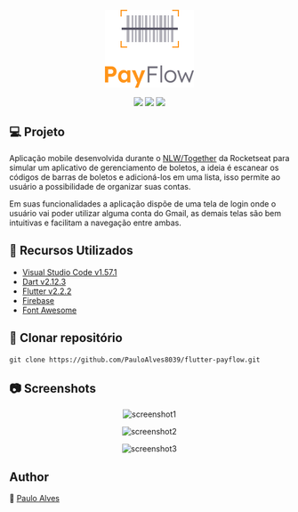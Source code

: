 <p align="center">
  <img src="https://github.com/PauloAlves8039/flutter-payflow/blob/master/assets/images/logofull.png" title="PayFlow">
</p>

<p align="center">
  <a href="https://rocketseat.com.br/"><img src="https://img.shields.io/badge/developed%20by-Rocketseat-blueviolet"></a>
  <a href="https://flutter.dev/"><img src="https://img.shields.io/badge/flutter-v2.2.2-blue"></a>
  <a href="https://dart.dev/"><img src="https://img.shields.io/badge/dart-v2.13.3-9cf"></a>
</p>

## :computer: Projeto

Aplicação mobile desenvolvida durante o [NLW/Together](https://rocketseat.com.br/) da Rocketseat para simular um aplicativo de gerenciamento de boletos, 
a ideia é escanear os códigos de barras de boletos e adicioná-los em uma lista, isso permite ao usuário a possibilidade de organizar suas contas. 

Em suas funcionalidades a aplicação dispõe de uma tela de login onde o usuário vai poder utilizar alguma conta do Gmail,
as demais telas são bem intuitivas e facilitam a navegação entre ambas.  

## :wrench: Recursos Utilizados 

- [Visual Studio Code v1.57.1](https://code.visualstudio.com/)
- [Dart v2.12.3](https://dart.dev/)
- [Flutter v2.2.2](https://flutter.dev/)
- [Firebase](https://firebase.google.com/?hl=pt)
- [Font Awesome](https://pub.dev/packages/font_awesome_flutter)

## :floppy_disk: Clonar repositório

```git clone https://github.com/PauloAlves8039/flutter-payflow.git```

## :camera: Screenshots

<p align="center"> <img src="https://github.com/PauloAlves8039/flutter-payflow/blob/master/assets/images/screenshot1.png" alt="screenshot1" /> </p>
<p align="center"> <img src="https://github.com/PauloAlves8039/flutter-payflow/blob/master/assets/images/screenshot2.png" alt="screenshot2" /> </p>
<p align="center"> <img src="https://github.com/PauloAlves8039/flutter-payflow/blob/master/assets/images/screenshot3.png" alt="screenshot3" /> </p>

## Author

:boy: [Paulo Alves](https://github.com/PauloAlves8039)
